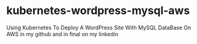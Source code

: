 # kubernetes-wordpress-mysql-aws
Using Kubernetes To Deploy A WordPress Site With MySQL DataBase On AWS in my github and in final on my linkedin
